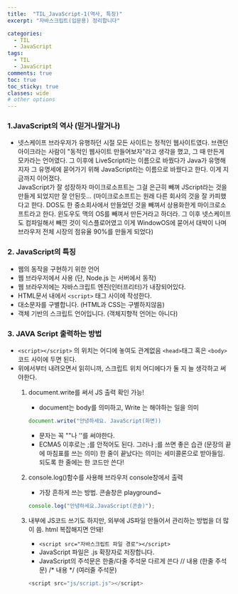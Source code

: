 ```yaml
---
title:  "TIL_JavaScript-1(역사, 특징)"
excerpt: "자바스크립트(입문용) 정리합니다"

categories:
  - TIL
  - JavaScript
tags:
  - TIL
  - JavaScript
comments: true
toc: true
toc_sticky: true
classes: wide
# other options
---
```

  
### 1.JavaScript의 역사 (믿거나말거나)

- 넷스케이프 브라우저가 유행하던 시절 모든 사이트는 정적인 웹사이트였다. 브랜던 아이크라는 사람이 "동적인 웹사이트 만들어보자"라고 생각을 했고,
그 때 만든게 모카라는 언어였다. 그 이후에 LiveScript라는 이름으로 바꿨다가 Java가 유명해지자 그 유명세에 묻어가기 위해
JavaScript라는 이름으로 바꿨다고 한다. 이게 지금까지 이어졌다.        
JavaScript가 잘 성장하자 마이크로소프트는 그걸 은근히 빼껴 JScript라는 것을 만들게 되었지만 잘 안된듯...
(마이크로소프트는 원래 다른 회사의 것을 잘 카피했다고 한다. DOS도 한 중소회사에서 만들었던 것을 빼껴서 상용화한게 마이크로소프트라고 한다.
윈도우도 맥의 OS를 빼껴서 만든거라고 하더라. 그 이후 넷스케이프도 컴파일해서 빼낀 것이 익스플로어였고 이게 WindowOS에 묻어서 대박이 나며
브라우저 전체 시장의 점유율 90%를 만들게 되었다)


### 2. JavaScript의 특징

- 웹의 동작을 구현하기 위한 언어
- 웹 브라우저에서 사용 (단, Node.js 는 서버에서 동작)
- 웹 브라우저에는 자바스크립트 엔진(인터프리터)가 내장되어있다.
- HTML문서 내에서 `<script>` 태그 사이에 작성한다.
- 대소문자를 구별합니다. (HTML과 CSS는 구별하지않음)
- 객체 기반의 스크립트 언어입니다. (객체지향적 언어는 아니다)

### 3. JAVA Script 출력하는 방법

- `<script></script>` 의 위치는 어디에 놓여도 관계없음 `<head>`태그 혹은 `<body>` 코드 사이에 두면 된다.
- 위에서부터 내려오면서 읽히니까, 스크립트 위치 어디에다가 둘 지 늘 생각하고 써야한다.
    1. document.write를 써서 JS 출력 확인 가능!
        - document는 body를 의미하고, Write 는 해야하는 일을 의미
        ``` javascript
        document.write("안녕하세요. JavaScript(화면))
        ```
        - 문자는 꼭 ""나 ''를 써야한다.
        - ECMA5 이후로는 ;를 안적어도 된다. 그러나 ;를 쓰면 좋은 습관 (문장의 끝에 마침표를 쓰는 의미)
          한 줄이 끝났다는 의미는 세미콜론으로 받아들임. 되도록 한 줄에는 한 코드만 쓴다!
    2. console.log()함수를 사용해 브라우저 console창에서 출력
        - 가장 흔하게 쓰는 방법. 콘솔창은 playground~          
        ```javascript
        console.log("안녕하세요.JavaScript(콘솔)");
        ```

    3. 내부에 JS코드 쓰기도 하지만, 외부에 JS파일 만들어서 관리하는 방법을 더 많이 씀. html 복잡해지면 안돼!
        - `<script src="자바스크립트 파일 경로"></script>`
        - JavaScript 파일은 .js 확장자로 저장합니다.
        - JavaScript의 주석문은 한줄/다줄 주석문 다르게 쓴다 // 내용 (한줄 주석문) /* 내용 */ (여러줄 주석문)
        ``` javascript
       <script src="js/script.js"></script>
        ```
